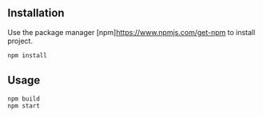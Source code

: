 ## Installation

Use the package manager [npm]https://www.npmjs.com/get-npm to install project.

```bash
npm install
```

## Usage

```bash
npm build
npm start
```
